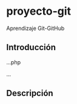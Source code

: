 # proyecto-git
Aprendizaje Git-GitHub

## Introducción
...php
<?php 
  phpinfo(); 
?>
...

## Descripción
